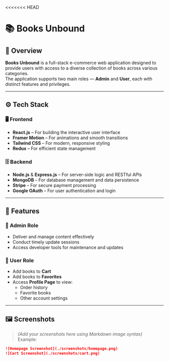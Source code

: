 <<<<<<< HEAD
# 📚 Books Unbound

## 🧭 Overview
**Books Unbound** is a full-stack e-commerce web application designed to provide users with access to a diverse collection of books across various categories.  
The application supports two main roles — **Admin** and **User**, each with distinct features and privileges.

---

## ⚙️ Tech Stack

### 🖥️ Frontend
- **React.js** – For building the interactive user interface  
- **Framer Motion** – For animations and smooth transitions  
- **Tailwind CSS** – For modern, responsive styling  
- **Redux** – For efficient state management  

### 🗄️ Backend
- **Node.js** & **Express.js** – For server-side logic and RESTful APIs  
- **MongoDB** – For database management and data persistence  
- **Stripe** – For secure payment processing  
- **Google OAuth** – For user authentication and login  

---

## 🚀 Features

### 👑 Admin Role
- Deliver and manage content effectively  
- Conduct timely update sessions  
- Access developer tools for maintenance and updates  

### 🙋 User Role
- Add books to **Cart**  
- Add books to **Favorites**  
- Access **Profile Page** to view:
  - Order history  
  - Favorite books  
  - Other account settings  

---

## 🖼️ Screenshots
> *(Add your screenshots here using Markdown image syntax)*  
Example:  
```markdown
![Homepage Screenshot](./screenshots/homepage.png)
![Cart Screenshot](./screenshots/cart.png)

